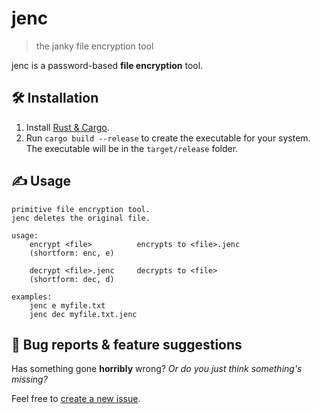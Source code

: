 # jenc
> the janky file encryption tool

jenc is a password-based **file encryption** tool.

## :hammer_and_wrench: Installation
1. Install [Rust & Cargo](https://doc.rust-lang.org/cargo/getting-started/installation.html).
2. Run `cargo build --release` to create the executable for your system.
The executable will be in the `target/release` folder.

## :writing_hand: Usage
```
primitive file encryption tool.
jenc deletes the original file.

usage:
    encrypt <file>          encrypts to <file>.jenc
    (shortform: enc, e)

    decrypt <file>.jenc     decrypts to <file> 
    (shortform: dec, d)

examples:
    jenc e myfile.txt
    jenc dec myfile.txt.jenc
```

## :bug: Bug reports & feature suggestions
Has something gone **horribly** wrong? *Or do you just think something's missing?*

Feel free to [create a new issue](https://github.com/jack-avery/jenc/issues).
